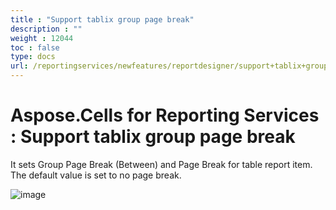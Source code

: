```yaml
---
title : "Support tablix group page break" 
description : "" 
weight : 12044 
toc : false
type: docs
url: /reportingservices/newfeatures/reportdesigner/support+tablix+group+page+break/
---
```


# Aspose.Cells for Reporting Services : Support tablix group page break


It sets Group Page Break (Between) and Page Break for table report item. The default value is set to no page break. 

![image](https://docs2.aspose.com/cells/reportingservices/attachments/95322270/95584274.png)

